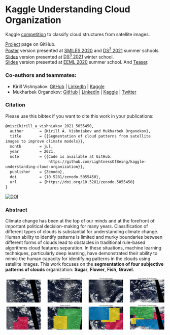 # Kaggle Understanding Cloud Organization
Kaggle [competition](https://www.kaggle.com/c/understanding_cloud_organization) to classify cloud structures from satellite images.

[Project](https://github.com/LightnessOfBeing/kaggle-understanding-cloud-organization) page on GitHub.  
[Poster](https://github.com/kabartay/kaggle-understanding-cloud-organization/blob/a850534b77e60b1b6caaac7651d14946caca5a2d/docs/poster_clouds.pdf) version presented at [SMILES 2020](https://smiles.skoltech.ru/poster-presentations) and [DS<sup>3</sup> 2021](https://www.ds3-datascience-polytechnique.fr/wp-content/uploads/2021/01/10.pdf) summer schools.  
[Slides](https://github.com/kabartay/kaggle-understanding-cloud-organization/blob/a850534b77e60b1b6caaac7651d14946caca5a2d/docs/slides_clouds_DS3.pdf) version presented at [DS<sup>3</sup> 2021](https://www.ds3-datascience-polytechnique.fr/) winter school.  
[Slides](https://github.com/kabartay/kaggle-understanding-cloud-organization/blob/a850534b77e60b1b6caaac7651d14946caca5a2d/docs/slides_clouds_EEML2020.pdf) version presented at [EEML 2020](https://www.eeml.eu/previous-editions/eeml2020) summer school. And [Teaser](https://github.com/kabartay/kaggle-understanding-cloud-organization/blob/a850534b77e60b1b6caaac7651d14946caca5a2d/docs/teaser_clouds.pdf).  

### Co-authors and teammates:  
- Kirill Vishnyakov: [GitHub](https://github.com/LightnessOfBeing) | [LinkedIn](https://www.linkedin.com/in/kirill-vishniakov-605aa0142/) | [Kaggle](https://www.kaggle.com/lightnezzofbeing)
- Mukharbek Organokov: [GitHub](https://github.com/kabartay) | [LinkedIn](https://www.linkedin.com/in/circassia/) | [Kaggle](https://www.kaggle.com/muhakabartay/) | [Twitter](https://twitter.com/circassia_ai)  

### Citation

Please use this bibtex if you want to cite this work in your publications:

    @misc{kirill_a_vishniakov_2021_5055450,
      author       = {Kirill A. Vishniakov and Mukharbek Organokov},
      title        = {{Segmentation of cloud patterns from satellite images to improve climate models}},
      month        = jul,
      year         = 2021,
      note         = {{Code is available at GitHub: 
                       https://github.com/LightnessOfBeing/kaggle-understanding-cloud-organization}},
      publisher    = {Zenodo},
      doi          = {10.5281/zenodo.5055450},
      url          = {https://doi.org/10.5281/zenodo.5055450}
    }

[![DOI](https://zenodo.org/badge/DOI/10.5281/zenodo.5055450.svg)](https://doi.org/10.5281/zenodo.5055450)

### Abstract
Climate change has been at the top of our minds and at the forefront of important political decision-making for many years. Classification of different types of clouds is substantial for understanding climate change. Human ability to identify patterns is limited and murky boundaries between different forms of clouds lead to obstacles in traditional rule-based algorithms cloud features separation. In these situations, machine learning techniques, particularly deep learning, have demonstrated their ability to mimic the human capacity for identifying patterns in the clouds using satellite images. This work focuses on the **segmentation of four subjective patterns of clouds** organization: **Sugar**, **Flower**, **Fish**, **Gravel**.

<img align="left" src="https://raw.githubusercontent.com/kabartay/kaggle-understanding-cloud-organization/main/docs/labels_nomasks.png" data-canonical-src="https://raw.githubusercontent.com/kabartay/kaggle-understanding-cloud-organization/main/docs/labels_nomasks.png" width="1000" />

<img align="left" src="https://raw.githubusercontent.com/kabartay/kaggle-understanding-cloud-organization/main/docs/labels_masks.png" data-canonical-src="https://raw.githubusercontent.com/kabartay/kaggle-understanding-cloud-organization/main/docs/labels_masks.png" width="1000" />



